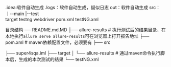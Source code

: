 .idea:软件自动生成
.logs：软件自动生成，疑似日志
out：软件自动生成
src：
   ｜--main
   |--test  
target
testng
webdriver
pom.xml
testNG.xml


目录结构
── README.md.MD
├── allure-results                                                         # 执行测试后的结果目录，在本地执行`allure serve allure-results`可在浏览器上打开报告地址
├── pom.xml                                                                # maven依赖配置文件，必须要有
├── src

├── super4sqa.iml
├── target
│ └── allure-results                                                      # 通过maven命令执行脚本后，生成的本次测试的结果
└── testNG.xml   